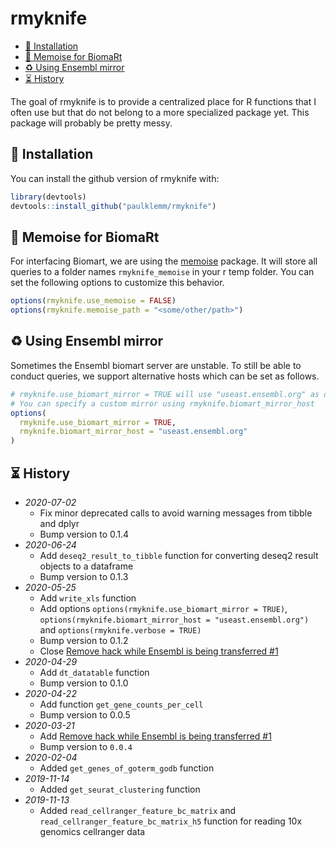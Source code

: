 # rmyknife

<!-- TOC depthFrom:2 -->

- [💾 Installation](#💾-installation)
- [🧠 Memoise for BiomaRt](#🧠-memoise-for-biomart)
- [♻️ Using Ensembl mirror](#♻️-using-ensembl-mirror)
- [⏳ History](#⏳-history)

<!-- /TOC -->

The goal of rmyknife is to provide a centralized place for R functions that I often use but that do not belong to a more specialized package yet.
This package will probably be pretty messy.

## 💾 Installation

You can install the github version of rmyknife with:

```r
library(devtools)
devtools::install_github("paulklemm/rmyknife")
```

## 🧠 Memoise for BiomaRt

For interfacing Biomart, we are using the [memoise](https://github.com/r-lib/memoise) package.
It will store all queries to a folder names `rmyknife_memoise` in your r temp folder.
You can set the following options to customize this behavior.

```r
options(rmyknife.use_memoise = FALSE)
options(rmyknife.memoise_path = "<some/other/path>")
```

## ♻️ Using Ensembl mirror

Sometimes the Ensembl biomart server are unstable.
To still be able to conduct queries, we support alternative hosts which can be set as follows.

```r
# rmyknife.use_biomart_mirror = TRUE will use "useast.ensembl.org" as default
# You can specify a custom mirror using rmyknife.biomart_mirror_host
options(
  rmyknife.use_biomart_mirror = TRUE,
  rmyknife.biomart_mirror_host = "useast.ensembl.org"
)

```

## ⏳ History

- *2020-07-02*
  - Fix minor deprecated calls to avoid warning messages from tibble and dplyr
  - Bump version to 0.1.4
- *2020-06-24*
  - Add `deseq2_result_to_tibble` function for converting deseq2 result objects to a dataframe
  - Bump version to 0.1.3
- *2020-05-25*
  - Add `write_xls` function
  - Add options `options(rmyknife.use_biomart_mirror = TRUE)`, `options(rmyknife.biomart_mirror_host = "useast.ensembl.org")` and `options(rmyknife.verbose = TRUE)`
  - Bump version to 0.1.2
  - Close [Remove hack while Ensembl is being transferred #1](https://github.com/paulklemm/rmyknife/issues/1)
- *2020-04-29*
  - Add `dt_datatable` function
  - Bump version to 0.1.0
- *2020-04-22*
  - Add function `get_gene_counts_per_cell`
  - Bump version to 0.0.5
- *2020-03-21*
  - Add [Remove hack while Ensembl is being transferred #1](https://github.com/paulklemm/rmyknife/issues/1)
  - Bump version to `0.0.4`
- *2020-02-04*
  - Added `get_genes_of_goterm_godb` function
- *2019-11-14*
  - Added `get_seurat_clustering` function
- *2019-11-13*
  - Added `read_cellranger_feature_bc_matrix` and `read_cellranger_feature_bc_matrix_h5` function for reading 10x genomics cellranger data
